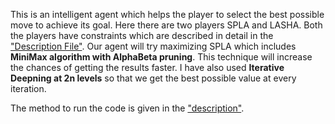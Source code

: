 This is an intelligent agent which helps the player to select the best possible move to achieve its goal. Here there are two players SPLA and LASHA. Both the players have constraints which are described in detail in the ["Description File"](https://github.com/krish1411995/Artificial_Intelligence/blob/master/IntelligentAgentSelection/Description.pdf). Our agent will try maximizing SPLA which includes **MiniMax algorithm with AlphaBeta pruning**. This technique will increase the chances of getting the results faster. I have also used **Iterative Deepning at 2n levels** so that we get the best possible value at every iteration.

The method to run the code is given in the ["description"](https://github.com/krish1411995/Artificial_Intelligence/blob/master/IntelligentAgentSelection/Description.pdf).
